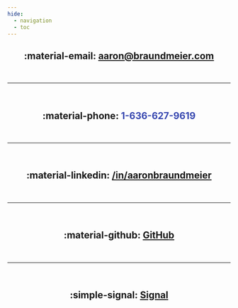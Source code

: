 ```yaml
---
hide:
  - navigation
  - toc
---
```


<center>

## :material-email: <a href="mailto:aaron@braundmeier.com" class="custom-link">aaron@braundmeier.com</a>

<br>

---

<br>

## :material-phone: <a style="color: #3848b0">1-636-627-9619</a>

<br>

---

<br>

## :material-linkedin: <a href="https://www.linkedin.com/in/aaronbraundmeier/" class="custom-link" target="_blank">/in/aaronbraundmeier</a>

<br>

---

<br>

## :material-github: <a href="https://github.com/Braundo" class="custom-link" target="_blank">GitHub</a>

<br>

---

<br>

## :simple-signal: <a href="https://signal.me/#eu/HHzMGLMmlrqlMnU9t6mSli25CbHgMbgvE-cyNPdi5bH4sv7FR1fRJ-LpmMzP09BLC" class="custom-link" target="_blank">Signal</a>

<br><br><br>
</center>
